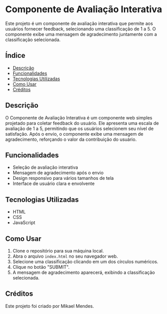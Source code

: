 # Componente de Avaliação Interativa

Este projeto é um componente de avaliação interativa que permite aos usuários fornecer feedback, selecionando uma classificação de 1 a 5. O componente exibe uma mensagem de agradecimento juntamente com a classificação selecionada.

## Índice

- [Descrição](#descrição)
- [Funcionalidades](#funcionalidades)
- [Tecnologias Utilizadas](#tecnologias-utilizadas)
- [Como Usar](#como-usar)
- [Créditos](#créditos)

## Descrição

O Componente de Avaliação Interativa é um componente web simples projetado para coletar feedback do usuário. Ele apresenta uma escala de avaliação de 1 a 5, permitindo que os usuários selecionem seu nível de satisfação. Após o envio, o componente exibe uma mensagem de agradecimento, reforçando o valor da contribuição do usuário.

## Funcionalidades

- Seleção de avaliação interativa
- Mensagem de agradecimento após o envio
- Design responsivo para vários tamanhos de tela
- Interface de usuário clara e envolvente

## Tecnologias Utilizadas

- HTML
- CSS
- JavaScript

## Como Usar

1. Clone o repositório para sua máquina local.
2. Abra o arquivo `index.html` no seu navegador web.
3. Selecione uma classificação clicando em um dos círculos numéricos.
4. Clique no botão "SUBMIT".
5. A mensagem de agradecimento aparecerá, exibindo a classificação selecionada.

## Créditos

Este projeto foi criado por Mikael Mendes.
